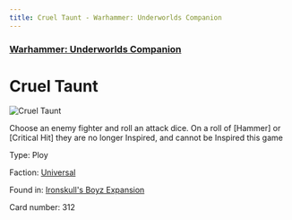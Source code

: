 ```yaml
---
title: Cruel Taunt - Warhammer: Underworlds Companion
---
```


### [Warhammer: Underworlds Companion](https://guidokessels.github.io/wh-underworlds)

  

# Cruel Taunt

![Cruel Taunt](https://warhammerunderworlds.com/wp-content/uploads/sites/6/2017/12/312_ENG-Cruel-Taunt.png)

Choose an enemy fighter and roll an attack dice. On a roll of [Hammer] or [Critical Hit] they are no longer Inspired, and cannot be Inspired this game

Type: Ploy

Faction: [Universal](https://guidokessels.github.io/wh-underworlds/factions/universal)

Found in: [Ironskull's Boyz Expansion](https://guidokessels.github.io/wh-underworlds/locations/ironskulls-boyz-expansion)

Card number: 312
